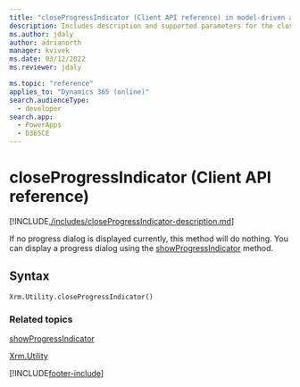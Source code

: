 ```yaml
---
title: "closeProgressIndicator (Client API reference) in model-driven apps| MicrosoftDocs"
description: Includes description and supported parameters for the closeProgressIndicator method.
ms.author: jdaly
author: adrianorth
manager: kvivek
ms.date: 03/12/2022
ms.reviewer: jdaly

ms.topic: "reference"
applies_to: "Dynamics 365 (online)"
search.audienceType: 
  - developer
search.app: 
  - PowerApps
  - D365CE
---
```

# closeProgressIndicator (Client API reference)



[!INCLUDE[./includes/closeProgressIndicator-description.md](./includes/closeProgressIndicator-description.md)]

If no progress dialog is displayed currently, this method will do nothing. You can display a progress dialog using the [showProgressIndicator](showProgressIndicator.md) method. 

## Syntax

`Xrm.Utility.closeProgressIndicator()`

### Related topics

[showProgressIndicator](showProgressIndicator.md)

[Xrm.Utility](../xrm-utility.md)






[!INCLUDE[footer-include](../../../../../includes/footer-banner.md)]